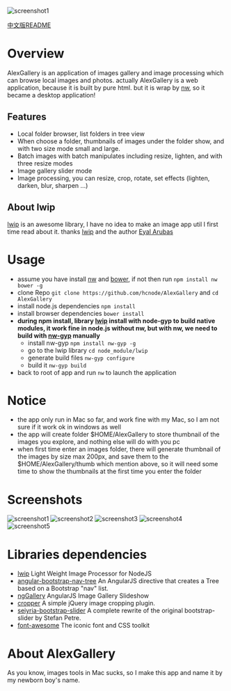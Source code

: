 ![screenshot1](https://raw.githubusercontent.com/hcnode/AlexGallery/master/screenshot1.png)

[中文版README](http://hcnode.github.io/2015/08/21/alexgallery/)

# Overview

AlexGallery is an application of images gallery and image processing which can browse local images and photos.
actually AlexGallery is a web application, because it is built by pure html.
but it is wrap by [nw](https://github.com/nwjs/nw.js), so it became a desktop application!


## Features

 - Local folder browser, list folders in tree view
 - When choose a folder, thumbnails of images under the folder show, and with two size mode small and large.
 - Batch images with batch manipulates including resize, lighten, and with three resize modes
 - Image gallery slider mode
 - Image processing, you can resize, crop, rotate, set effects (lighten, darken, blur, sharpen ...)

## About lwip

[lwip](https://github.com/EyalAr/lwip) is an awesome library, I have no idea to make an image app util I first time read about it.
thanks [lwip](https://github.com/EyalAr/lwip) and the author [Eyal Arubas](https://github.com/EyalAr)

# Usage
 
 - assume you have install [nw](https://github.com/nwjs/nw.js) and [bower](https://github.com/bower/bower),
 if not then run `npm install nw bower -g`
 - clone Repo `git clone https://github.com/hcnode/AlexGallery` and `cd AlexGallery`
 - install node.js dependencies
`npm install`
 - install browser dependencies
`bower install`
 - **during npm install, library [lwip](https://github.com/EyalAr/lwip) install with node-gyp to build native modules,
 it work fine in node.js without nw, but with nw, we need to build with [nw-gyp](https://github.com/nwjs/nw-gyp) manually**
	 - install nw-gyp `npm install nw-gyp -g`
	 - go to the lwip library `cd node_module/lwip`
	 - generate build files `nw-gyp configure`
	 - build it `nw-gyp build`
 - back to root of app and run `nw` to launch the application

# Notice
 - the app only run in Mac so far, and work fine with my Mac, so I am not sure if it work ok in windows as well
 - the app will create folder $HOME/AlexGallery to store thumbnail of the images you explore, and nothing else will do with you pc
 - when first time enter an images folder, there will generate thumbnail of the images by size max 200px, and save them to the
 $HOME/AlexGallery/thumb which mention above, so it will need some time to show the thumbnails at the first time you enter the folder

# Screenshots
![screenshot1](https://raw.githubusercontent.com/hcnode/AlexGallery/master/screenshot1.png)
![screenshot2](https://raw.githubusercontent.com/hcnode/AlexGallery/master/screenshot2.png)
![screenshot3](https://raw.githubusercontent.com/hcnode/AlexGallery/master/screenshot3.png)
![screenshot4](https://raw.githubusercontent.com/hcnode/AlexGallery/master/screenshot4.png)
![screenshot5](https://raw.githubusercontent.com/hcnode/AlexGallery/master/screenshot5.png)

# Libraries dependencies
 - [lwip](https://github.com/EyalAr/lwip) Light Weight Image Processor for NodeJS
 - [angular-bootstrap-nav-tree](https://github.com/nickperkinslondon/angular-bootstrap-nav-tree) An AngularJS directive that creates a Tree based on a Bootstrap "nav" list.
 - [ngGallery](https://github.com/jkuri/ngGallery) AngularJS Image Gallery Slideshow
 - [cropper](https://github.com/fengyuanchen/cropper) A simple jQuery image cropping plugin.
 - [seiyria-bootstrap-slider](https://github.com/seiyria/bootstrap-slider) A complete rewrite of the original bootstrap-slider by Stefan Petre.
 - [font-awesome](https://github.com/FortAwesome/Font-Awesome) The iconic font and CSS toolkit

# About AlexGallery
 As you know, images tools in Mac sucks, so I make this app and name it by my newborn boy's name.

